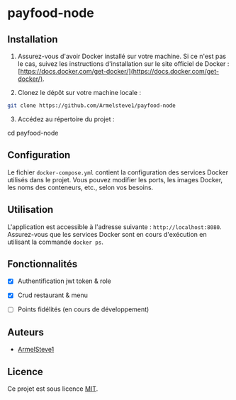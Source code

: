 # payfood-node


## Installation

1. Assurez-vous d'avoir Docker installé sur votre machine. Si ce n'est pas le cas, suivez les instructions d'installation sur le site officiel de Docker : [https://docs.docker.com/get-docker/](https://docs.docker.com/get-docker/).

2. Clonez le dépôt sur votre machine locale :

```bash
git clone https://github.com/Armelsteve1/payfood-node
```

3. Accédez au répertoire du projet :

cd payfood-node

## Configuration

Le fichier `docker-compose.yml` contient la configuration des services Docker utilisés dans le projet. Vous pouvez modifier les ports, les images Docker, les noms des conteneurs, etc., selon vos besoins.

## Utilisation

L'application est accessible à l'adresse suivante : `http://localhost:8080`. Assurez-vous que les services Docker sont en cours d'exécution en utilisant la commande `docker ps`.

## Fonctionnalités

- [x] Authentification jwt token & role 
- [x] Crud restaurant & menu
- [ ] Points fidélités (en cours de développement)


## Auteurs

- [ArmelSteve1](https://github.com/Armelsteve1)

## Licence

Ce projet est sous licence [MIT](https://github.com/Armelsteve1/payfood-node/blob/main/LICENSE).
